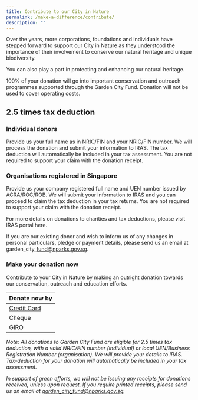 ```yaml
---
title: Contribute to our City in Nature
permalink: /make-a-difference/contribute/
description: ""
---
```

Over the years, more corporations, foundations and individuals have stepped forward to support our City in Nature as they understood the importance of their involvement to conserve our natural heritage and unique biodiversity.

You can also play a part in protecting and enhancing our natural heritage.

100% of your donation will go into important conservation and outreach programmes supported through the Garden City Fund. Donation will not be used to cover operating costs.

2.5 times tax deduction
-----------------------

### Individual donors

Provide us your full name as in NRIC/FIN and your NRIC/FIN number. We will process the donation and submit your information to IRAS. The tax deduction will automatically be included in your tax assessment. You are not required to support your claim with the donation receipt.

### Organisations registered in Singapore

Provide us your company registered full name and UEN number issued by ACRA/ROC/ROB. We will submit your information to IRAS and you can proceed to claim the tax deduction in your tax returns. You are not required to support your claim with the donation receipt.

For more details on donations to charities and tax deductions, please visit IRAS portal here.

If you are our existing donor and wish to inform us of any changes in personal particulars, pledge or payment details, please send us an email at garden\_city\_fund@nparks.gov.sg.

### Make your donation now

Contribute to your City in Nature by making an outright donation towards our conservation, outreach and education efforts.


|Donate now by |
| -------- | 
|[Credit Card](https://www.giving.sg/garden-city-fund)|
|Cheque|
|GIRO|



_Note: All donations to Garden City Fund are eligible for 2.5 times tax deduction, with a valid NRIC/FIN number (individual) or local UEN/Business Registration Number (organisation). We will provide your details to IRAS. Tax-deduction for your donation will automatically be included in your tax assessment._

_In support of green efforts, we will not be issuing any receipts for donations received, unless upon request. If you require printed receipts, please send us an email at garden_city_fund@nparks.gov.sg._